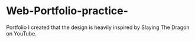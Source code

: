 # Web-Portfolio-practice-
Portfolio I created that the design is heavily inspired by Slaying The Dragon on YouTube.
